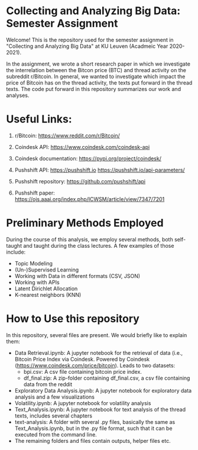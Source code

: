 # Collecting and Analyzing Big Data: Semester Assignment
Welcome! This is the repository used for the semester assignment in "Collecting and Analyzing Big Data" at KU Leuven (Acadmeic Year 2020-2021). 

In the assignment, we wrote a short research paper in which we investigate the interrelation between the Bitcon price (BTC) and thread activity on the subreddit r/Bitcoin. In general, we wanted to investigate which impact the price of Bitcoin has on the thread activity, the texts put forward in the thread texts. The code put forward in this repository summarizes our work and analyses. 



# Useful Links: 

1) r/Bitcoin:
https://www.reddit.com/r/Bitcoin/

2) Coindesk API: 
https://www.coindesk.com/coindesk-api

3) Coindesk documentation:
https://pypi.org/project/coindesk/

4) Pushshift API:
https://pushshift.io
https://pushshift.io/api-parameters/

5) Pushshift repository:
https://github.com/pushshift/api

6) Pushshift paper:
https://ojs.aaai.org/index.php/ICWSM/article/view/7347/7201


# Preliminary Methods Employed
During the course of this analysis, we employ several methods, both self-taught and taught during the class lectures. A few examples of those include:

- Topic Modeling
- (Un-)Supervised Learning
- Working with Data in different formats (CSV, JSON)
- Working with APIs
- Latent Dirichlet Allocation
- K-nearest neighbors (KNN)

# How to Use this repository
In this repository, several files are present. We would briefly like to explain them: 
- Data Retrieval.ipynb: A jupyter notebook for the retrieval of data (i.e., Bitcoin Price Index via Coindesk. Powered by Coindesk (https://www.coindesk.com/price/bitcoin). Leads to two datasets:
  - bpi.csv: A csv file containing bitcoin price index.
  - df_final.zip: A zip-folder containing df_final.csv, a csv file containing data from the reddit 
- Exploratory Data Analysis.ipynb: A jupyter notebook for exploratory data analysis and a few visualizations
- Volatility.ipynb: A jupyter notebook for volatility analysis
- Text_Analysis.ipynb: A jupyter notebook for text analysis of the thread texts, includes several chapters
- text-analysis: A folder with several .py files, basically the same as Text_Analysis.ipynb, but in the .py file format, such that it can be executed from the command line. 
- The remaining folders and files contain outputs, helper files etc.
